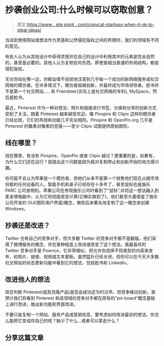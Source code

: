 # 抄袭创业公司:什么时候可以窃取创意？

> 原文:[https://www . site point . com/copycat-startups-when-it-ok-to-steal-ideas/](https://www.sitepoint.com/copycat-startups-when-is-it-ok-to-steal-ideas/)

当谈到使用网站或想法作为灵感和公然侵犯版权之间的界限时，我们的领域有不同的意见。

有些人认为从其他设计中获得灵感并在自己的设计中利用其中的元素是完全自然的，甚至是必要的。其他人认为复制任何东西，即使是相当普通的布局结构，都是侵犯版权。

无论你站在哪一边，你都会情不自禁地注意到几乎每一个成功的新网络服务或社交网络的模仿者。在许多情况下，模仿者超越创新，并最终成为市场领导者。脸书并不是第一个社交网站……有 Friendster(实际上是社交网络的专利), MySpace，然后是脸书。

最近，Pinterest 作为一种对想法、照片和链接进行书签、分类和分享的创新方式受到了关注。随着 Pinterest 越来越受欢迎，像 Pinspire 和 Clipix 这样的模仿者已经出现，它们的布局和功能几乎完全相同。Pinspire 和 OpenPin.org 几乎是 Pinterest 的像素对像素的克隆——至少 Clipix 试图提供原始图形。

## 线在哪里？

线在哪里，有没有 Pinspire，OpenPin 或者 Clipix 越过？更重要的是，如果有，为什么它们还在运行？我提出这个问题是因为我对复制停止和创新开始的地方感兴趣。

你可能不会认为苹果是一个模仿者，但他们从来不是第一个销售他们现在占据市场份额的任何设备的人。智能手机和桌子已经存在十多年了，甚至鼠标也是施乐 PARC 公司发明的。苹果公司在参观施乐公司时看到了“鼠标”,并将这一想法融入到麦金塔电脑中，认为它将彻底改变计算(它确实做到了)。他们甚至大量借鉴了施乐公司开发的 GUI(图形用户界面)概念，微软后来著名地复制了这一概念来创建 Windows。

## 抄袭还是改进？

Twitter 也有自己的竞争对手，但大多数 Twitter 的竞争对手都不是翻版。他们采用了微博服务的概念，并在某种程度上改进或改变了这个想法。我最喜欢的 Twitter 竞争对手是 Pownce，它非常相似，但允许你选择不同类型的内容来发布，如照片、链接、视频或文本更新。虽然猛扑已经关闭，但你可以在今天大多数社交网站的状态更新功能中看到它的想法，包括脸书和 LinkedIn。

## 改进他人的想法

现在判断 Pinterest(或其克隆产品)是否会成功还为时过早。但竞争推动创新，我预计我们将看到 Pinterest 和该领域的竞争对手都在原有的“pin board”概念基础上进行改进，推出新功能和界面改进。

不要只是复制一个网站、服务产品或营销信息，要考虑如何改进最初的想法。你怎么能把它变成你自己的呢？缺少了什么…或者可以拿走什么？

## 分享这篇文章